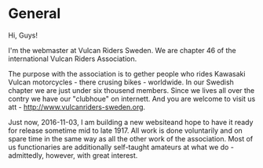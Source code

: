 # General

Hi, Guys!

I'm the webmaster at Vulcan Riders Sweden.
We are chapter 46 of the international Vulcan Riders Association.

The purpose with the association is to gether people who rides Kawasaki Vulcan motorcycles - there crusing bikes - worldwide.
In our Swedish chapter we are just under six thousend members.
Since we lives all over the contry we have our "clubhoue" on internett.
And you are welcome to visit us att - http://www.vulcanriders-sweden.org.

Just now, 2016-11-03, I am building a new websiteand hope to have it ready for release sometime mid to late 1917.
All work is done voluntarily and on spare time in the same way as all the other work of the association. 
Most of us functionaries are additionally self-taught amateurs at what we do - admittedly, however, with great interest.

